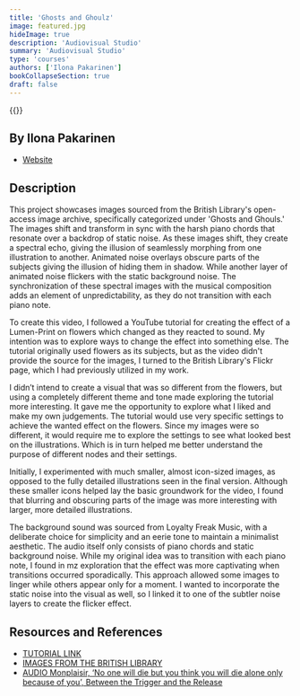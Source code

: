 ```yaml
---
title: 'Ghosts and Ghoulz'
image: featured.jpg
hideImage: true
description: 'Audiovisual Studio'
summary: 'Audiovisual Studio'
type: 'courses'
authors: ['Ilona Pakarinen']
bookCollapseSection: true
draft: false
---
```


{{<vimeo id="881207983" class="video">}}

## By Ilona Pakarinen

- [Website](https://ilonaeriikka.github.io/portfolio/)

## Description

This project showcases images sourced from the British Library's open-access image archive, specifically categorized under 'Ghosts and Ghouls.' The images shift and transform in sync with the harsh piano chords that resonate over a backdrop of static noise. As these images shift, they create a spectral echo, giving the illusion of seamlessly morphing from one illustration to another. Animated noise overlays obscure parts of the subjects giving the illusion of hiding them in shadow. While another layer of animated noise flickers with the static background noise. The synchronization of these spectral images with the musical composition adds an element of unpredictability, as they do not transition with each piano note.

To create this video, I followed a YouTube tutorial for creating the effect of a Lumen-Print on flowers which changed as they reacted to sound. My intention was to explore ways to change the effect into something else. The tutorial originally used flowers as its subjects, but as the video didn't provide the source for the images, I turned to the British Library's Flickr page, which I had previously utilized in my work.

I didn’t intend to create a visual that was so different from the flowers, but using a completely different theme and tone made exploring the tutorial more interesting. It gave me the opportunity to explore what I liked and make my own judgements. The tutorial would use very specific settings to achieve the wanted effect on the flowers. Since my images were so different, it would require me to explore the settings to see what looked best on the illustrations. Which is in turn helped me better understand the purpose of different nodes and their settings.

Initially, I experimented with much smaller, almost icon-sized images, as opposed to the fully detailed illustrations seen in the final version. Although these smaller icons helped lay the basic groundwork for the video, I found that blurring and obscuring parts of the image was more interesting with larger, more detailed illustrations.

The background sound was sourced from Loyalty Freak Music, with a deliberate choice for simplicity and an eerie tone to maintain a minimalist aesthetic. The audio itself only consists of piano chords and static background noise. While my original idea was to transition with each piano note, I found in mz exploration that the effect was more captivating when transitions occurred sporadically. This approach allowed some images to linger while others appear only for a moment. I wanted to incorporate the static noise into the visual as well, so I linked it to one of the subtler noise layers to create the flicker effect.

## Resources and References

- [TUTORIAL LINK](https://youtu.be/3sDCdwstSDc?si=_iIAO7b9ODp2NPCs)
- [IMAGES FROM THE BRITISH LIBRARY](https://www.flickr.com/photos/britishlibrary/albums/72157659990533249)
- [AUDIO Monplaisir, ‘No one will die but you think you will die alone only because of you’, Between the Trigger and the Release](https://loyaltyfreakmusic.com/music/between-the-trigger-and-the-release/)

